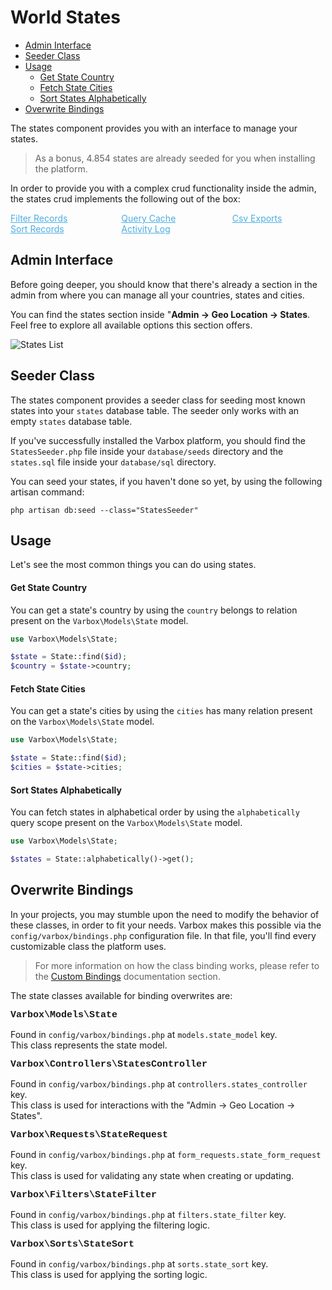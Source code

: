 <h1>World States</h1>

- [Admin Interface](#admin-interface)
- [Seeder Class](#seeder-class)
- [Usage](#usage)
    - [Get State Country](#get-state-country)
    - [Fetch State Cities](#fetch-state-cities)
    - [Sort States Alphabetically](#sort-states-alphabetically)
- [Overwrite Bindings](#overwrite-bindings)

<p id="first-p">
The states component provides you with an interface to manage your states.
</p>

> As a bonus, 4.854 states are already seeded for you when installing the platform.

In order to provide you with a complex crud functionality inside the admin, the states crud implements the following out of the box:

<style>
    #available-filter-operators-list > p {
        column-count: 3; -moz-column-count: 3; -webkit-column-count: 3;
        column-gap: 2em; -moz-column-gap: 2em; -webkit-column-gap: 2em;
    }

    #available-filter-operators-list a {
        display: block;
        color: #4AAEE3;
    }
</style>
<div id="available-filter-operators-list" markdown="1">

[Filter Records](/docs/{{version}}/filter-records)
[Sort Records](/docs/{{version}}/sort-records)
[Query Cache](/docs/{{version}}/query-cache)
[Activity Log](/docs/{{version}}/activity-log)
[Csv Exports](/docs/{{version}}/csv-exports)

</div>

<a name="admin-interface"></a>
## Admin Interface

Before going deeper, you should know that there's already a section in the admin from where you can manage all your countries, states and cities.

You can find the states section inside "**Admin -> Geo Location -> States**.   
Feel free to explore all available options this section offers.

![States List](/docs/{{version}}/states-list.png)

<a name="seeder-class"></a>
## Seeder Class

The states component provides a seeder class for seeding most known states into your `states` database table. 
The seeder only works with an empty `states` database table.

If you've successfully installed the Varbox platform, you should find the `StatesSeeder.php` file inside your `database/seeds` directory and the `states.sql` file inside your `database/sql` directory.

You can seed your states, if you haven't done so yet, by using the following artisan command:

```
php artisan db:seed --class="StatesSeeder"
```

<a name="usage"></a>
## Usage

Let's see the most common things you can do using states.

<a name="get-state-country"></a>
#### Get State Country

You can get a state's country by using the `country` belongs to relation present on the `Varbox\Models\State` model.

```php
use Varbox\Models\State;

$state = State::find($id);
$country = $state->country;
```

<a name="fetch-state-cities"></a>
#### Fetch State Cities

You can get a state's cities by using the `cities` has many relation present on the `Varbox\Models\State` model.

```php
use Varbox\Models\State;

$state = State::find($id);
$cities = $state->cities;
```

<a name="sort-states-alphabetically"></a>
#### Sort States Alphabetically

You can fetch states in alphabetical order by using the `alphabetically` query scope present on the `Varbox\Models\State` model.

```php
use Varbox\Models\State;

$states = State::alphabetically()->get();
```

<a name="overwrite-bindings"></a>
## Overwrite Bindings

In your projects, you may stumble upon the need to modify the behavior of these classes, in order to fit your needs.
Varbox makes this possible via the `config/varbox/bindings.php` configuration file. In that file, you'll find every customizable class the platform uses.

> For more information on how the class binding works, please refer to the [Custom Bindings](/docs/{{version}}/custom-bindings) documentation section.

<style>
    p.overwrite-class {
        display: block;
        font-family: SFMono-Regular,Menlo,Monaco,Consolas,Liberation Mono,Courier New,monospace;
        font-weight: 600;
        font-size: 15px;
        margin: 0;
    }
</style>

The state classes available for binding overwrites are:

<p class="overwrite-class">Varbox\Models\State</p>

Found in `config/varbox/bindings.php` at `models.state_model` key.   
This class represents the state model.

<p class="overwrite-class">Varbox\Controllers\StatesController</p>

Found in `config/varbox/bindings.php` at `controllers.states_controller` key.   
This class is used for interactions with the "Admin -> Geo Location -> States".

<p class="overwrite-class">Varbox\Requests\StateRequest</p>

Found in `config/varbox/bindings.php` at `form_requests.state_form_request` key.   
This class is used for validating any state when creating or updating.

<p class="overwrite-class">Varbox\Filters\StateFilter</p>

Found in `config/varbox/bindings.php` at `filters.state_filter` key.   
This class is used for applying the filtering logic.

<p class="overwrite-class">Varbox\Sorts\StateSort</p>

Found in `config/varbox/bindings.php` at `sorts.state_sort` key.   
This class is used for applying the sorting logic.
